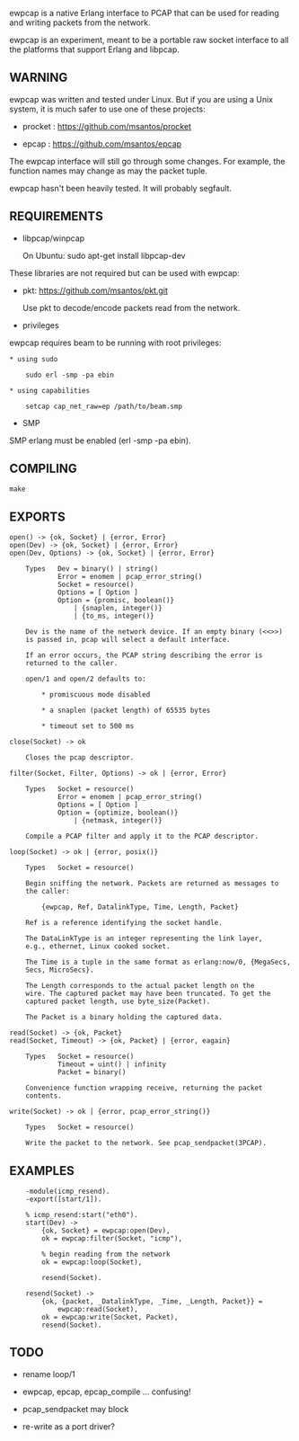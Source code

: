 ewpcap is a native Erlang interface to PCAP that can be used for reading
and writing packets from the network.

ewpcap is an experiment, meant to be a portable raw socket interface to
all the platforms that support Erlang and libpcap.

## WARNING

ewpcap was written and tested under Linux. But if you are using a
Unix system, it is much safer to use one of these projects:

* procket : https://github.com/msantos/procket

* epcap : https://github.com/msantos/epcap

The ewpcap interface will still go through some changes. For example,
the function names may change as may the packet tuple.

ewpcap hasn't been heavily tested. It will probably segfault.


## REQUIREMENTS

* libpcap/winpcap

  On Ubuntu: sudo apt-get install libpcap-dev

These libraries are not required but can be used with ewpcap:

* pkt: https://github.com/msantos/pkt.git

  Use pkt to decode/encode packets read from the network.

* privileges

ewpcap requires beam to be running with root privileges:

    * using sudo

        sudo erl -smp -pa ebin

    * using capabilities

        setcap cap_net_raw=ep /path/to/beam.smp

* SMP

SMP erlang must be enabled (erl -smp -pa ebin).


## COMPILING

    make


## EXPORTS

    open() -> {ok, Socket} | {error, Error}
    open(Dev) -> {ok, Socket} | {error, Error}
    open(Dev, Options) -> {ok, Socket} | {error, Error}
    
        Types   Dev = binary() | string()
                Error = enomem | pcap_error_string()
                Socket = resource()
                Options = [ Option ]
                Option = {promisc, boolean()}
                    | {snaplen, integer()}
                    | {to_ms, integer()}

        Dev is the name of the network device. If an empty binary (<<>>)
        is passed in, pcap will select a default interface.

        If an error occurs, the PCAP string describing the error is
        returned to the caller.

        open/1 and open/2 defaults to:

            * promiscuous mode disabled

            * a snaplen (packet length) of 65535 bytes

            * timeout set to 500 ms

    close(Socket) -> ok

        Closes the pcap descriptor.

    filter(Socket, Filter, Options) -> ok | {error, Error}

        Types   Socket = resource()
                Error = enomem | pcap_error_string()
                Options = [ Option ]
                Option = {optimize, boolean()}
                    | {netmask, integer()}

        Compile a PCAP filter and apply it to the PCAP descriptor.

    loop(Socket) -> ok | {error, posix()}

        Types   Socket = resource()

        Begin sniffing the network. Packets are returned as messages to
        the caller:

            {ewpcap, Ref, DatalinkType, Time, Length, Packet}

        Ref is a reference identifying the socket handle.

        The DataLinkType is an integer representing the link layer,
        e.g., ethernet, Linux cooked socket.

        The Time is a tuple in the same format as erlang:now/0, {MegaSecs,
        Secs, MicroSecs}.

        The Length corresponds to the actual packet length on the
        wire. The captured packet may have been truncated. To get the
        captured packet length, use byte_size(Packet).

        The Packet is a binary holding the captured data.

    read(Socket) -> {ok, Packet}
    read(Socket, Timeout) -> {ok, Packet} | {error, eagain}

        Types   Socket = resource()
                Timeout = uint() | infinity
                Packet = binary()

        Convenience function wrapping receive, returning the packet
        contents.

    write(Socket) -> ok | {error, pcap_error_string()}

        Types   Socket = resource()

        Write the packet to the network. See pcap_sendpacket(3PCAP).


## EXAMPLES

        -module(icmp_resend).
        -export([start/1]).

        % icmp_resend:start("eth0").
        start(Dev) ->
            {ok, Socket} = ewpcap:open(Dev),
            ok = ewpcap:filter(Socket, "icmp"),

            % begin reading from the network
            ok = ewpcap:loop(Socket),

            resend(Socket).

        resend(Socket) ->
            {ok, {packet, _DatalinkType, _Time, _Length, Packet}} = 
                ewpcap:read(Socket),
            ok = ewpcap:write(Socket, Packet),
            resend(Socket).

## TODO

* rename loop/1

* ewpcap, epcap, epcap\_compile ... confusing!

* pcap\_sendpacket may block

* re-write as a port driver?
